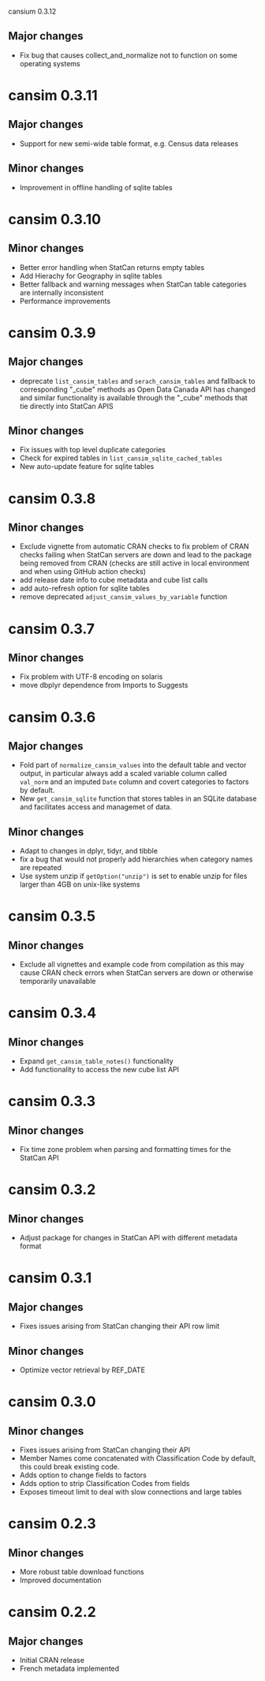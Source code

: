 cansium 0.3.12
## Major changes
* Fix bug that causes collect_and_normalize not to function on some operating systems

# cansim 0.3.11
## Major changes
* Support for new semi-wide table format, e.g. Census data releases
## Minor changes
* Improvement in offline handling of sqlite tables

# cansim 0.3.10
## Minor changes
* Better error handling when StatCan returns empty tables
* Add Hierachy for Geography in sqlite tables
* Better fallback and warning messages when StatCan table categories are internally inconsistent
* Performance improvements

# cansim 0.3.9
## Major changes
* deprecate `list_cansim_tables` and `serach_cansim_tables` and fallback to corresponding "_cube" methods as Open Data Canada API has changed and similar functionality is available through the "_cube" methods that tie directly into StatCan APIS
## Minor changes
* Fix issues with top level duplicate categories
* Check for expired tables in `list_cansim_sqlite_cached_tables`
* New auto-update feature for sqlite tables

# cansim 0.3.8
## Minor changes
* Exclude vignette from automatic CRAN checks to fix problem of CRAN checks failing when StatCan servers are down and lead to the package being removed from CRAN (checks are still active in local environment and when using GitHub action checks)
* add release date info to cube metadata and cube list calls
* add auto-refresh option for sqlite tables
* remove deprecated `adjust_cansim_values_by_variable` function

# cansim 0.3.7
## Minor changes
* Fix problem with UTF-8 encoding on solaris
* move dbplyr dependence from Imports to Suggests

# cansim 0.3.6
## Major changes
* Fold part of `normalize_cansim_values` into the default table and vector output, in particular always add a scaled variable column called `val_norm` and an imputed `Date` column and covert categories to factors by default.
* New `get_cansim_sqlite` function that stores tables in an SQLite database and facilitates access and managemet of data.

## Minor changes
* Adapt to changes in dplyr, tidyr, and tibble
* fix a bug that would not properly add hierarchies when category names are repeated
* Use system unzip if `getOption("unzip")` is set to enable unzip for files larger than 4GB on unix-like systems

# cansim 0.3.5 

## Minor changes
- Exclude all vignettes and example code from compilation as this may cause CRAN check errors when StatCan servers are down or otherwise temporarily unavailable

# cansim 0.3.4

## Minor changes
- Expand `get_cansim_table_notes()` functionality
- Add functionality to access the new cube list API

# cansim 0.3.3

## Minor changes
- Fix time zone problem when parsing and formatting times for the StatCan API

# cansim 0.3.2

## Minor changes
- Adjust package for changes in StatCan API with different metadata format

# cansim 0.3.1

## Major changes
- Fixes issues arising from StatCan changing their API row limit

## Minor changes
- Optimize vector retrieval by REF_DATE

# cansim 0.3.0

## Minor changes
- Fixes issues arising from StatCan changing their API
- Member Names come concatenated with Classification Code by default, this could break existing code.
- Adds option to change fields to factors
- Adds option to strip Classification Codes from fields
- Exposes timeout limit to deal with slow connections and large tables

# cansim 0.2.3

## Minor changes
- More robust table download functions
- Improved documentation

# cansim 0.2.2

## Major changes
- Initial CRAN release
- French metadata implemented
  

